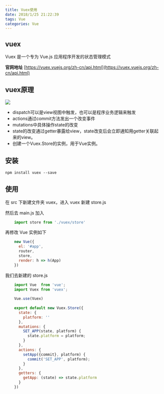 ```yaml
---
title: Vuex使用
date: 2018/1/25 21:22:39 
tags: Vue
categories: Vue
---
```


## vuex
Vuex 是一个专为 Vue.js 应用程序开发的状态管理模式

**官网地址**
[https://vuex.vuejs.org/zh-cn/api.html](https://vuex.vuejs.org/zh-cn/api.html)

## vuex原理
![](https://i.imgur.com/Z81hKSZ.png)

- dispatch可以是view视图中触发，也可以是程序业务逻辑来触发
- actions通过commit方法发出一个改变事件
- mutations中具体操作state的改变
- state的改变通过getter暴露给view，state改变后会立即通知用getter关联起来的view。
- 创建一个Vuex.Store的实例，用于Vue实例。

## 安装
`npm install vuex --save`

## 使用
在 src 下新建文件夹 vuex，进入 vuex 新建 store.js

然后去 main.js 加入
```js
	import store from './vuex/store'
```
再修改 Vue 实例如下
```js
	new Vue({
	  el: '#app',
	  router,
	  store,
	  render: h => h(App)
	})
```
我们去新建的 store.js
```js
	import Vue  from 'vue';
	import Vuex from 'vuex';
	
	Vue.use(Vuex)
	
	export default new Vuex.Store({
	  state: {
	    platform: ''
	  },
	  mutations: {
	    SET_APP(state, platform) {
	      state.platform = platform;
	    }
	  },
	  actions: {
	    setApp({commit}, platform) {
	      commit('SET_APP', platform);
	    }
	  },
	  getters: {
	    getApp: (state) => state.platform
	  }
	})
```